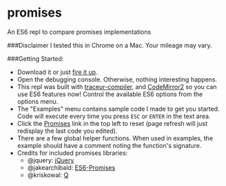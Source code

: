 promises
========

An ES6 repl to compare promises implementations

###Disclaimer
I tested this in Chrome on a Mac.  Your mileage may vary.

###Getting Started:
- Download it or just <a href="https://rawgithub.com/AutoSponge/promises/master/repl.html" target="_blank">fire it up</a>.
- Open the debugging console.  Otherwise, nothing interesting happens.
- This repl was built with <a href="https://github.com/google/traceur-compiler">traceur-compiler</a>,
  and <a href="http://codemirror.net/2/">CodeMirror2</a> so you can use ES6 features now!
  Control the available ES6 options from the options menu.
- The "Examples" menu contains sample code I made to get you started.  Code will
  execute every time you press <code>ESC</code> or <code>ENTER</code> in the text area.
- Click the <a href="#">Promises</a> link in the top left to reset
  (page refresh will just redisplay the last code you edited).
- There are a few global helper functions.  When used in examples, the example should have a
  comment noting the function's signature.
- Credits for included promises libraries:
  - @jquery: <a href="https://github.com/jquery/jquery" target="_blank">jQuery</a>
  - @jakearchibald: <a href="https://github.com/jakearchibald/ES6-Promises" target="_blank">ES6-Promises</a>
  - @kriskowal: <a href="https://github.com/kriskowal/q" target="_blank">Q</a>
